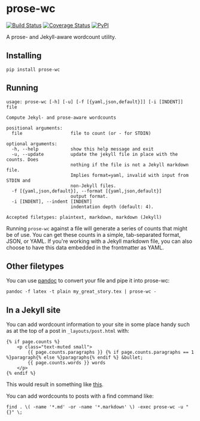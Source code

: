 # prose-wc

[![Build Status](https://travis-ci.org/makyo/prose-wc.svg?branch=master)](https://travis-ci.org/makyo/prose-wc) [![Coverage Status](https://coveralls.io/repos/github/makyo/prose-wc/badge.svg?branch=master)](https://coveralls.io/github/makyo/prose-wc?branch=master) [![PyPI](https://img.shields.io/pypi/v/prose-wc.svg)](https://pypi.python.org/pypi/prose-wc/)

A prose- and Jekyll-aware wordcount utility.

## Installing 

    pip install prose-wc

## Running

```
usage: prose-wc [-h] [-u] [-f [{yaml,json,default}]] [-i [INDENT]] file

Compute Jekyl- and prose-aware wordcounts

positional arguments:
  file                  file to count (or - for STDIN)

optional arguments:
  -h, --help            show this help message and exit
  -u, --update          update the jekyll file in place with the counts. Does
                        nothing if the file is not a Jekyll markdown file.
                        Implies format=yaml, invalid with input from STDIN and
                        non-Jekyll files.
  -f [{yaml,json,default}], --format [{yaml,json,default}]
                        output format.
  -i [INDENT], --indent [INDENT]
                        indentation depth (default: 4).

Accepted filetypes: plaintext, markdown, markdown (Jekyll)
```

Running `prose-wc` against a file will generate a series of counts that might be of use.  You can get these counts in a simple, tab-separated format, JSON, or YAML.  If you're working with a Jekyll markdown file, you can also choose to have this data embedded in the frontmatter as YAML.

## Other filetypes

You can use [pandoc](http://pandoc.org) to convert your file and pipe it into prose-wc:

    pandoc -f latex -t plain my_great_story.tex | prose-wc -
    
## In a Jekyll site

You can add wordcount information to your site in some place handy such as at the top of a post in `_layouts/post.html` with:

```liquid
{% if page.counts %}
    <p class="text-muted small">
        {{ page.counts.paragraphs }} {% if page.counts.paragraphs == 1 %}paragraph{% else %}paragraphs{% endif %} &bullet;
        {{ page.counts.words }} words
    </p>
{% endif %}
```

This would result in something like [this](http://writing.drab-makyo.com/posts/tasting/2016/09/17/teas-of-late/).
     
You can add wordcounts to posts with a find command like:

    find . \( -name '*.md' -or -name '*.markdown' \) -exec prose-wc -u "{}" \;
